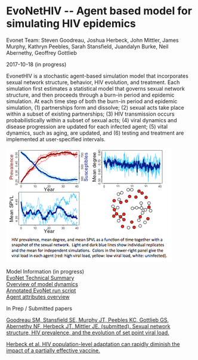 
# EvoNetHIV -- Agent based model for simulating HIV epidemics

Evonet Team: Steven Goodreau, Joshua Herbeck, John Mittler, James Murphy, Kathryn Peebles, Sarah Stansfield, Juandalyn Burke, Neil Abernethy, Geoffrey Gottlieb

2017-10-18 (in progress)

EvonetHIV is a stochastic agent-based simulation model that incorporates sexual network structure, behavior, HIV evolution, and treatment. Each simulation first estimates a statistical model that governs sexual network structure, and then proceeds through a burn-in period and epidemic simulation. At each time step of both the burn-in period and epidemic simulation, (1) partnerships form and dissolve; (2) sexual acts take place within a subset of existing partnerships; (3) HIV transmission occurs probabilistically within a subset of sexual acts; (4) viral dynamics and disease progression are updated for each infected agent; (5) vital dynamics, such as aging, are updated, and (6) testing and treatment are implemented at user-specified intervals.

![](./img/Prev_mean_degree_network_pic.png)

Model Information (in progress)  
[EvoNet Technical Summary](./files/EvoNet_Technical_Summary.pdf)  
[Overview of model dynamics](./files/overview_link.md)  
[Annotated EvoNet run script](./files/Quick_start_overview.md)  
[Agent attributes overview](./files/EvoNet_Agent_Attributes_Overview.md)

In Prep / Submitted papers

[Goodreau SM, Stansfield SE, Murphy JT, Peebles KC, Gottlieb GS, Abernethy NF, Herbeck JT, Mittler JE. (submitted). Sexual network structure, HIV prevalence, and the evolution of set point viral load.](./files/abstractsGoodreau1.md)    

[Herbeck et al. HIV population-level adaptation can rapidly diminish the impact of a partially effective vaccine.](./files/abstractsHerbeck1.md)


